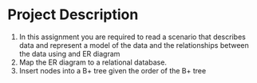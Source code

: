 # Project Description
1. In this assignment you are required to read a scenario that describes data and represent a model of the data and the relationships between the data using and ER diagram
2. Map the ER diagram to a relational database.
3. Insert nodes into a B+ tree given the order of the B+ tree
